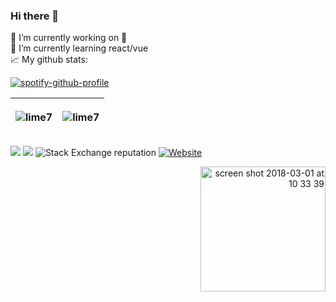 
### Hi there 👋   <br> 
 🔭 I’m currently working on 🚀 <br> 
 🌱 I’m currently learning react/vue <br> 
 📈 My github stats: <br> 
 
[![spotify-github-profile](https://spotify-github-profile.vercel.app/api/view?uid=31tsogmeotv4twffveiwzpo6ze2y&cover_image=true&theme=natemoo-re&show_offline=false&background_color=000000&bar_color=ff5a00&bar_color_cover=false)](https://github.com/kittinan/spotify-github-profile)


| <p align="left"> <img src="https://github-readme-stats.vercel.app/api?username=lime7&show_icons=true&title_color=ff5a00&icon_color=000000&text_color=000000&bg_color=ffffff&hide_border=true" alt="lime7" /> | <p align="left"> <img src="https://github-readme-stats.vercel.app/api/top-langs/?username=lime7&layout=compact&title_color=ff5a00&icon_color=000000&text_color=000000&bg_color=ffffff&hide_border=true" alt="lime7" /> |
| ------------- | ------------- |


 <p>  
  <img src="https://komarev.com/ghpvc/?username=lime7&color=000000">
  <img src="https://visitor-badge.glitch.me/badge?page_id=lime7.visitor-badge&left_color=gray&right_color=black&left_text=Visitors">
  <img alt="Stack Exchange reputation" src="https://img.shields.io/stackexchange/ru.stackoverflow.com/r/212421?color=000000&label=stackoverflow">
  <a href="https://sv-e.vercel.app" target="_blank" ><img alt="Website" src="https://img.shields.io/website?color=000000&up_color=000000&up_message=sv-e.vercel.app&url=https%3A%2F%2Fsv-e.vercel.app"></a>
</p>
<p align="right">
 <a href="https://www.buymeacoffee.com/lime27" target="_blank" ><img width="200" alt="screen shot 2018-03-01 at 10 33 39" src="https://user-images.githubusercontent.com/1577802/36840220-21beb89c-1d3c-11e8-98a4-45fc334842cf.png"></a>
  </p>
